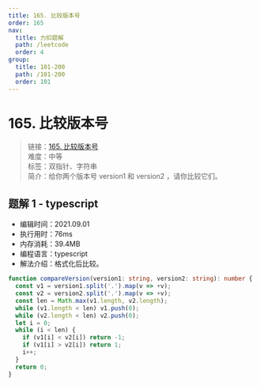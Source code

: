```yaml
---
title: 165. 比较版本号
order: 165
nav:
  title: 力扣题解
  path: /leetcode
  order: 4
group:
  title: 101-200
  path: /101-200
  order: 101
---
```


# 165. 比较版本号

> 链接：[165. 比较版本号](https://leetcode-cn.com/problems/compare-version-numbers/)  
> 难度：中等  
> 标签：双指针、字符串  
> 简介：给你两个版本号 version1 和 version2 ，请你比较它们。

## 题解 1 - typescript

- 编辑时间：2021.09.01
- 执行用时：76ms
- 内存消耗：39.4MB
- 编程语言：typescript
- 解法介绍：格式化后比较。

```typescript
function compareVersion(version1: string, version2: string): number {
  const v1 = version1.split('.').map(v => +v);
  const v2 = version2.split('.').map(v => +v);
  const len = Math.max(v1.length, v2.length);
  while (v1.length < len) v1.push(0);
  while (v2.length < len) v2.push(0);
  let i = 0;
  while (i < len) {
    if (v1[i] < v2[i]) return -1;
    if (v1[i] > v2[i]) return 1;
    i++;
  }
  return 0;
}
```
